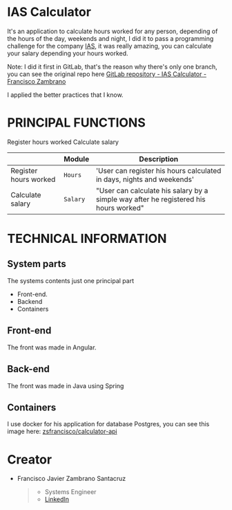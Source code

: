 # IAS Calculator
It's an application to calculate hours worked for any person, depending of the hours of the day, weekends and night, I did it to pass a programming challenge for the company [IAS](https://www.ias.com.co/en_US/), it was really amazing, you can calculate your salary depending your hours worked.

Note: I did it first in GitLab, that's the reason why there's only one branch, you can see the original repo here [GitLab repository - IAS Calculator - Francisco Zambrano](https://gitlab.com/ias-calculator)

I applied the better practices that I know.

# PRINCIPAL FUNCTIONS
Register hours worked
Calculate salary

|                |Module                          |Description                         |
|----------------|-------------------------------|-----------------------------|
|Register hours worked|`Hours`            |'User can register his hours calculated in days, nights and weekends'            |
|Calculate salary          |`Salary`            |"User can calculate his salary by a simple way after he registered his hours worked"            |
# TECHNICAL INFORMATION
## System parts

The systems contents just one principal part
- Front-end.
- Backend
- Containers

## Front-end
The front was made in Angular.

## Back-end
The front was made in Java using Spring

## Containers
I use docker for his application for database Postgres, you can see this image here: [zsfrancisco/calculator-api](https://hub.docker.com/repository/docker/zsfrancisco/calculator_api)


# Creator
- Francisco Javier Zambrano Santacruz
 	> - Systems Engineer
    > - [LinkedIn](https://www.linkedin.com/in/zsfrancisco/)
